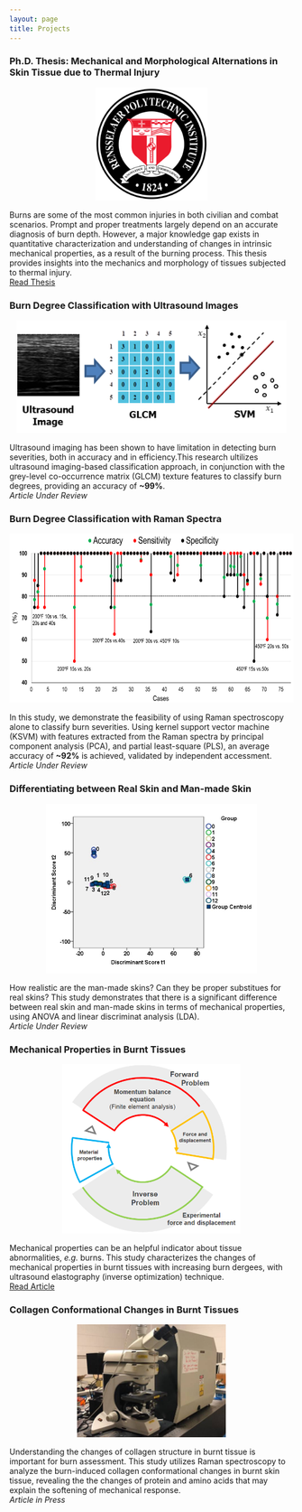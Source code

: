 ```yaml
---
layout: page
title: Projects
---
```


### Ph.D. Thesis: Mechanical and Morphological Alternations in Skin Tissue due to Thermal Injury
<center> 
  <img src="/img/rpi.png" height="200px">
</center>

Burns are some of the most common injuries in both civilian and combat scenarios. Prompt
and proper treatments largely depend on an accurate diagnosis of burn depth.  However, a major
knowledge gap exists in quantitative characterization and understanding of changes in intrinsic
mechanical properties, as a result of the burning process. This thesis provides insights into the mechanics and morphology of tissues subjected to thermal injury.                   
[Read Thesis][1]

### Burn Degree Classification with Ultrasound Images
<center> 
  <img src="/img/US image classification.png" height="200px">
</center>

Ultrasound imaging has been shown to have limitation in detecting burn severities, both in accuracy and in efficiency.This research ultilizes ultrasound imaging-based classification approach, in conjunction with the grey-level co-occurrence matrix (GLCM) texture features to classify burn degrees, providing an accuracy of **~99%**.  
_Article Under Review_

### Burn Degree Classification with Raman Spectra
<center> 
  <img src="/img/Raman classification.png" height="300px">
</center>

In this study, we demonstrate the feasibility of using Raman spectroscopy alone to classify burn severities. Using kernel support vector machine (KSVM) with features extracted from the Raman spectra by principal component analysis (PCA), and partial least-square (PLS), an average accuracy of **~92%** is achieved, validated by independent accessment.  
_Article Under Review_

### Differentiating between Real Skin and Man-made Skin
<center> 
  <img src="/img/Synthetic.jpg" height="300px">
</center>

How realistic are the man-made skins? Can they be proper substitues for real skins? This study demonstrates that there is a significant difference between real skin and man-made skins in terms of mechanical properties, using ANOVA and linear discriminat analysis (LDA).  
_Article Under Review_

### Mechanical Properties in Burnt Tissues
<center> 
  <img src="/img/mechanical characterization.png" height="300px">
</center>

Mechanical properties can be an helpful indicator about tissue abnormalities, _e.g._ burns. This study characterizes the changes of mechanical properties in burnt tissues with increasing burn dergees, with ultrasound elastography (inverse optimization) technique.  
[Read Article][2]

### Collagen Conformational Changes  in Burnt Tissues
<center> 
  <img src="/img/Raman spectroscopy.jpg" height="200px">
</center>

Understanding the changes of collagen structure in burnt tissue is important for burn assessment. This study utilizes Raman spectroscopy to analyze the burn-induced collagen conformational changes in burnt skin tissue, revealing the the changes of protein and amino acids that may explain the softening of mechanical response.  
_Article in Press_


[1]: https://search.proquest.com/openview/304c0baeaddb08a9211eab7810d0eb2d/1?pq-origsite=gscholar&cbl=18750&diss=y
[2]: https://www.sciencedirect.com/science/article/abs/pii/S0305417918302456


